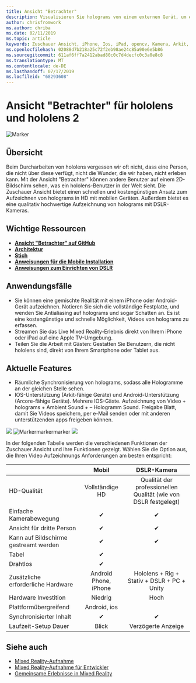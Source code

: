 ```yaml
---
title: Ansicht "Betrachter"
description: Visualisieren Sie holograms von einem externen Gerät, um eine gemischte Realität auf einem externen Bildschirm zu demonstrieren oder ein Video mit gemischter Realität zu erfassen.
author: chrisfromwork
ms.author: chriba
ms.date: 02/11/2019
ms.topic: article
keywords: Zuschauer Ansicht, iPhone, Ios, iPad, opencv, Kamera, Arkit, hololens, Mixed Reality, mixedrealitytoolkit, Demo, Datensatz
ms.openlocfilehash: 02088d7b218a25c72f2eb98ae24c85a90e6e5b86
ms.sourcegitcommit: 611af6ff7a2412abad80c0c7d4decfc0c3a0e8c8
ms.translationtype: MT
ms.contentlocale: de-DE
ms.lasthandoff: 07/17/2019
ms.locfileid: "68293608"
---
```

# <a name="spectator-view-for-hololens-and-hololens-2"></a>Ansicht "Betrachter" für hololens und hololens 2

![Marker](images/SpecViewPhoneHero.jpg)

## <a name="overview"></a>Übersicht

Beim Durcharbeiten von hololens vergessen wir oft nicht, dass eine Person, die nicht über diese verfügt, nicht die Wunder, die wir haben, nicht erleben kann. Mit der Ansicht "Betrachter" können andere Benutzer auf einem 2D-Bildschirm sehen, was ein hololens-Benutzer in der Welt sieht.
Die Zuschauer Ansicht bietet einen schnellen und kostengünstigen Ansatz zum Aufzeichnen von holograms in HD mit mobilen Geräten. Außerdem bietet es eine qualitativ hochwertige Aufzeichnung von holograms mit DSLR-Kameras.

## <a name="key-resources"></a>Wichtige Ressourcen

* [**Ansicht "Betrachter" auf GitHub**](https://github.com/microsoft/MixedReality-SpectatorView)
* [**Architektur**](https://github.com/microsoft/MixedReality-SpectatorView/blob/master/doc/SpectatorView.Architecture.md)
* [**Stich**](https://github.com/microsoft/MixedReality-SpectatorView/tree/master/samples)
* [**Anweisungen für die Mobile Installation**](https://github.com/microsoft/MixedReality-SpectatorView/blob/master/doc/SpectatorView.Setup.md)
* [**Anweisungen zum Einrichten von DSLR**](https://github.com/microsoft/MixedReality-SpectatorView/blob/master/doc/SpectatorView.Setup.DSLR.md)

## <a name="use-cases"></a>Anwendungsfälle
* Sie können eine gemischte Realität mit einem iPhone oder Android-Gerät aufzeichnen. Notieren Sie sich die vollständige Festplatte, und wenden Sie Antialiasing auf holograms und sogar Schatten an. Es ist eine kostengünstige und schnelle Möglichkeit, Videos von holograms zu erfassen.
* Streamen Sie das Live Mixed Reality-Erlebnis direkt von Ihrem iPhone oder iPad auf eine Apple TV-Umgebung.
* Teilen Sie die Arbeit mit Gästen: Gestatten Sie Benutzern, die nicht hololens sind, direkt von Ihrem Smartphone oder Tablet aus.

## <a name="current-features"></a>Aktuelle Features

* Räumliche Synchronisierung von holograms, sodass alle Hologramme an der gleichen Stelle sehen.
* IOS-Unterstützung (Arkit-fähige Geräte) und Android-Unterstützung (Arcore-fähige Geräte).
Mehrere IOS-Gäste.
Aufzeichnung von Video + holograms + Ambient Sound + – Hologramm Sound.
Freigabe Blatt, damit Sie Videos speichern, per e-Mail senden oder mit anderen unterstützenden apps freigeben können.

![](images/SpecViewPhoneDemo.jpg)
 ![Markermarkermarker](images/hololensspectatorview-500px.jpg) ![](images/spectatorview-300px.png)

In der folgenden Tabelle werden die verschiedenen Funktionen der Zuschauer Ansicht und ihre Funktionen gezeigt. Wählen Sie die Option aus, die Ihren Video Aufzeichnungs Anforderungen am besten entspricht:

|                                      | Mobil                  |                    DSLR-Kamera              |
|--------------------------------------|:-----------------------:|:-------------------------------------------:|
| HD-Qualität                           |         Vollständige HD         |        Qualität der professionellen Qualität (wie von DSLR festgelegt)      |
| Einfache Kamerabewegung                 |            ✔            |                      ✔                      |
| Ansicht für dritte Person                    |            ✔            |                      ✔                      |
| Kann auf Bildschirme gestreamt werden           |            ✔            |                      ✔                      |
| Tabel                             |            ✔            |                                             |
| Drahtlos                             |            ✔            |                                             |
| Zusätzliche erforderliche Hardware         |     Android Phone, iPhone    | Hololens + Rig + Stativ + DSLR + PC + Unity |
| Hardware Investition                  |           Niedrig            |                     Hoch                    |
| Plattformübergreifend                       |           Android, ios   |                                             |
| Synchronisierter Inhalt                 |            ✔            |                      ✔                      |
| Laufzeit-Setup Dauer               |         Blick          |                     Verzögerte Anzeige                    |
## <a name="see-also"></a>Siehe auch

* [Mixed Reality-Aufnahme](mixed-reality-capture.md) 
* [Mixed Reality-Aufnahme für Entwickler](mixed-reality-capture-for-developers.md)
* [Gemeinsame Erlebnisse in Mixed Reality](shared-experiences-in-mixed-reality.md)

